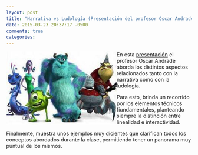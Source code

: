 ```yaml
---
layout: post
title: "Narrativa vs Ludología (Presentación del profesor Oscar Andrade)"
date: 2015-03-23 20:37:17 -0500
comments: true
categories: 
---
```

<img height="200" width="300" style="float: left;" src="/images/monsters.jpg" /> En esta [presentación](http://videojuegosun.github.io/Narrative-Ludology/) el profesor Oscar Andrade aborda los distintos aspectos relacionados tanto con la narrativa como con la ludología.

<!--more-->

Para esto, brinda un recorrido por los elementos técnicos fiundamentales, planteando siempre la distinción entre linealidad e interactividad.

Finalmente, muestra unos ejemplos muy dicientes que clarifican todos los conceptos abordados durante la clase, permitiendo tener un panorama muy puntual de los mismos.